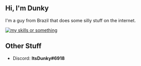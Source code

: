 ## Hi, I'm Dunky
I'm a guy from Brazil that does some silly stuff on the internet.

[![my skills or something](https://skillicons.dev/icons?i=ts,js,deno,cs,dotnet,godot&perline=6)](https://skillicons.dev)

## Other Stuff
- Discord: **ItsDunky#6918**
